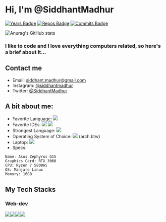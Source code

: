 # Hi, I'm @SiddhantMadhur
[![Years Badge](https://badges.pufler.dev/years/SiddhantMadhur)](https://badges.pufler.dev)
[![Repos Badge](https://badges.pufler.dev/repos/SiddhantMadhur)](https://badges.pufler.dev)
[![Commits Badge](https://badges.pufler.dev/commits/monthly/SiddhantMadhur)](https://badges.pufler.dev)

![Anurag's GitHub stats](https://github-readme-stats.vercel.app/api?username=SiddhantMadhur&show_icons=true&theme=dracula)

### I like to code and I love everything computers related, so here's a brief about it...

## Contact me
- Email: siddhant.madhur@gmail.com
- Instagram: [@siddhantmadhur](https://www.instagram.com/siddhantmadhur/)
- Twitter: [@SiddhantMadhur](https://twitter.com/siddhantmadhur)

## A bit about me:
- Favorite Language: <img src="https://img.shields.io/badge/Java-ED8B00?style=for-the-badge&logo=java&logoColor=white" />
- Favorite IDEs: <img src="https://img.shields.io/badge/VIM-%2311AB00.svg?&style=for-the-badge&logo=vim&logoColor=white" /> <img src="https://img.shields.io/badge/Visual_Studio_Code-0078D4?style=for-the-badge&logo=visual%20studio%20code&logoColor=white" />
- Strongest Language: <img src="https://img.shields.io/badge/JavaScript-323330?style=for-the-badge&logo=javascript&logoColor=F7DF1E" />
- Operating System of Choice: <img src="https://img.shields.io/badge/manjaro-35BF5C?style=for-the-badge&logo=manjaro&logoColor=white" /> (arch btw)
- Laptop: <img src="https://img.shields.io/badge/asus%20laptop-000000?style=for-the-badge&logo=asus&logoColor=white"/>
- Specs:
```
Name: Asus Zephyrus G15
Graphics Card: RTX 3060
CPU: Ryzen 7 5800HS
OS: Manjaro Linux
Memory: 16GB
```

## My Tech Stacks
### Web-dev
<img src="https://img.shields.io/badge/JavaScript-323330?style=for-the-badge&logo=javascript&logoColor=F7DF1E" /><img src="https://img.shields.io/badge/next.js-000000?style=for-the-badge&logo=nextdotjs&logoColor=white" /><img src="https://img.shields.io/badge/Tailwind_CSS-38B2AC?style=for-the-badge&logo=tailwind-css&logoColor=white" /><img src="https://img.shields.io/badge/Supabase-181818?style=for-the-badge&logo=supabase&logoColor=white" /> 
